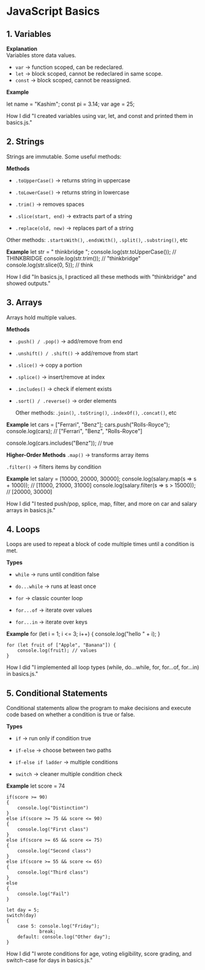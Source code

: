 # JavaScript Basics

## 1. Variables
**Explanation**  
Variables store data values.  

- `var` → function scoped, can be redeclared.  
- `let` → block scoped, cannot be redeclared in same scope.  
- `const` → block scoped, cannot be reassigned.  

**Example**

let name = "Kashim";
const pi = 3.14;
var age = 25;

How I did
"I created variables using var, let, and const and printed them in basics.js."


## 2. Strings
Strings are immutable. Some useful methods:

**Methods**
- `.toUpperCase()` → returns string in uppercase

- `.toLowerCase()` → returns string in lowercase

- `.trim()` → removes spaces

- `.slice(start, end)` → extracts part of a string

- `.replace(old, new)` → replaces part of a string

 Other methods: `.startsWith()`, `.endsWith()`, `.split()`, `.substring()`, etc

**Example**
let str = " thinkbridge ";
console.log(str.toUpperCase());  // THINKBRIDGE
console.log(str.trim());         // "thinkbridge"
console.log(str.slice(0, 5));    // think

How I did
"In basics.js, I practiced all these methods with "thinkbridge" and showed outputs."

## 3. Arrays
Arrays hold multiple values.

**Methods**
- `.push() / .pop()` → add/remove from end

- `.unshift() / .shift()` → add/remove from start

- `.slice()` → copy a portion

- `.splice()` → insert/remove at index

- `.includes()` → check if element exists

- `.sort() / .reverse()` → order elements

    Other methods: .`join()`, `.toString()`, `.indexOf()`, `.concat()`, etc

**Example**
    let cars = ["Ferrari", "Benz"];
    cars.push("Rolls-Royce");
    console.log(cars); // ["Ferrari", "Benz", "Rolls-Royce"]

console.log(cars.includes("Benz")); // true

**Higher-Order Methods**
`.map()` → transforms array items

`.filter()` → filters items by condition

**Example**
    let salary = [10000, 20000, 30000];
    console.log(salary.map(s => s + 1000)); // [11000, 21000, 31000]
    console.log(salary.filter(s => s > 15000)); // [20000, 30000]

How I did
"I tested push/pop, splice, map, filter, and more on car and salary arrays in basics.js."

## 4. Loops
Loops are used to repeat a block of code multiple times until a condition is met.

**Types**

- `while` → runs until condition false

- `do...while` → runs at least once

- `for` → classic counter loop

- `for...of` → iterate over values

- `for...in` → iterate over keys

**Example**
    for (let i = 1; i <= 3; i++) {
        console.log("hello " + i);
    }

    for (let fruit of ["Apple", "Banana"]) {
        console.log(fruit); // values
    }

How I did
    "I implemented all loop types (while, do...while, for, for...of, for...in) in basics.js."

## 5. Conditional Statements
Conditional statements allow the program to make decisions and execute code based on whether a condition is true or false.

**Types**

- `if` → run only if condition true

- `if-else` → choose between two paths

- `if-else if ladder` → multiple conditions

- `switch` → cleaner multiple condition check

**Example**
    let score = 74

    if(score >= 90)
    {
        console.log("Distinction")
    }
    else if(score >= 75 && score <= 90)
    {
        console.log("First class")
    }
    else if(score >= 65 && score <= 75)
    {
        console.log("Second class")
    }
    else if(score >= 55 && score <= 65)
    {
        console.log("Third class")
    }
    else
    {
        console.log("Fail") 
    }

    let day = 5;
    switch(day) 
    {
        case 5: console.log("Friday");
                break;
        default: console.log("Other day");
    }

How I did
    "I wrote conditions for age, voting eligibility, score grading, and switch-case for days in basics.js."